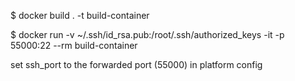 $ docker build . -t build-container

$ docker run -v ~/.ssh/id_rsa.pub:/root/.ssh/authorized_keys -it -p 55000:22 --rm build-container

set ssh_port to the forwarded port (55000) in platform config
